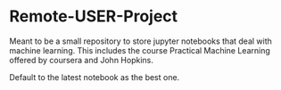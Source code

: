 # Remote-USER-Project

Meant to be a small repository to store jupyter notebooks that deal with machine learning. This includes the course Practical Machine Learning offered by coursera and John Hopkins.

Default to the latest notebook as the best one.

